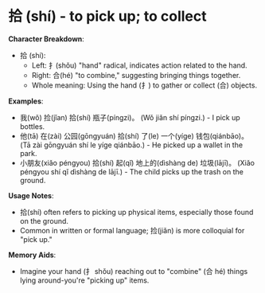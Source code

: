 # **拾 (shí) - to pick up; to collect**

**Character Breakdown**:  
- 拾 (shí):
  - Left: 扌(shǒu) "hand" radical, indicates action related to the hand.
  - Right: 合(hé) "to combine," suggesting bringing things together.
  - Whole meaning: Using the hand (扌) to gather or collect (合) objects.

**Examples**:  
- 我(wǒ) 捡(jǐan) 拾(shí) 瓶子(píngzi)。 (Wǒ jiǎn shí píngzi.) - I pick up bottles.  
- 他(tā) 在(zài) 公园(gōngyuán) 拾(shí) 了(le) 一个(yíge) 钱包(qiánbāo)。 (Tā zài gōngyuán shí le yíge qiánbāo.) - He picked up a wallet in the park.  
- 小朋友(xiǎo péngyou) 拾(shí) 起(qǐ) 地上的(dìshàng de) 垃圾(lājī)。 (Xiǎo péngyou shí qǐ dìshàng de lājī.) - The child picks up the trash on the ground.

**Usage Notes**:  
- 拾(shí) often refers to picking up physical items, especially those found on the ground.  
- Common in written or formal language;  捡(jiǎn) is more colloquial for "pick up."

**Memory Aids**:  
- Imagine your hand (扌 shǒu) reaching out to "combine" (合 hé) things lying around-you're "picking up" items.